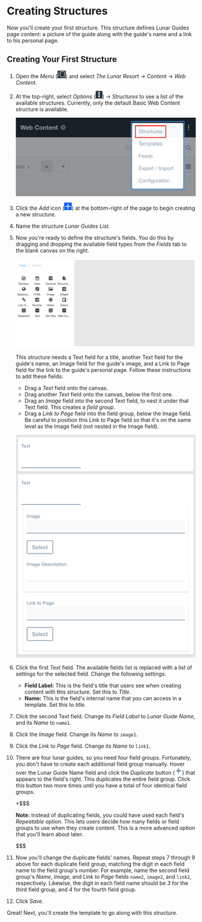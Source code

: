 # Creating Structures

Now you'll create your first structure. This structure defines Lunar Guides page
content: a picture of the guide along with the guide's name and a link to his
personal page. 

## Creating Your First Structure

1.  Open the *Menu* 
    (![Product Menu](../../../../images/icon-menu.png)) and select *The Lunar 
    Resort* &rarr; *Content* &rarr; *Web Content*. 

2.  At the top-right, select *Options*
    (![Options](../../../../images/icon-options.png)) &rarr; *Structures* to see
    a list of the available structures. Currently, only the default Basic Web
    Content structure is available. 

    ![Figure x: Select *Structures* from the *Options* menu.](../../../../images/001-select-structures.png)

3.  Click the *Add* icon 
    (![Add](../../../../images/icon-add.png)) at the bottom-right of the page to 
    begin creating a new structure. 

4.  Name the structure *Lunar Guides List*. 

5.  Now you're ready to define the structure's fields. You do this by dragging 
    and dropping the available field types from the *Fields* tab to the blank 
    canvas on the right. 

    ![Figure x: These fields are available when creating a structure.](../../../../images/001-structure-fields.png)

    This structure needs a Text field for a title, another Text field for the 
    guide's name, an Image field for the guide's image, and a Link to Page field 
    for the link to the guide's personal page. Follow these instructions to add 
    these fields:

    - Drag a *Text* field onto the canvas. 
    - Drag another *Text* field onto the canvas, below the first one.
    - Drag an *Image* field into the second Text field, to nest it under that 
      Text field. This creates a *field group*. 
    - Drag a *Link to Page* field into the field group, below the Image field. 
      Be careful to position this Link to Page field so that it's on the same
      level as the Image field (not nested in the Image field). 

    ![Figure x: The canvas should look like this after you add the Text, Image, and Link to Page fields. Note that the Image and Link to Page fields are nested in the second Text field.](../../../../images/001-structure-group.png)

6.  Click the first Text field. The available fields list is replaced with
    a list of settings for the selected field. Change the following settings: 

    - **Field Label:** This is the field's title that users see when creating 
      content with this structure. Set this to *Title*. 
    - **Name:** This is the field's internal name that you can access in a 
      template. Set this to *title*. 

7.  Click the second Text field. Change its *Field Label* to *Lunar Guide Name*, 
    and its *Name* to `name1`. 

8.  Click the *Image* field. Change its *Name* to `image1`. 

9.  Click the *Link to Page* field. Change its *Name* to `link1`. 

10. There are four lunar guides, so you need four field groups. Fortunately, you 
    don't have to create each additional field group manually. Hover over the 
    Lunar Guide Name field and click the *Duplicate* button 
    (![Add](../../../../images/icon-add-2.png)) that appears to the field's 
    right. This duplicates the entire field group. Click this button two more
    times until you have a total of four identical field groups. 

    +$$$

    **Note:** Instead of duplicating fields, you could have used each field's 
    *Repeatable* option. This lets users decide how many fields or field groups 
    to use when they create content. This is a more advanced option that you'll 
    learn about later. 

    $$$

11. Now you'll change the duplicate fields' names. Repeat steps 7 through 9 
    above for each duplicate field group, matching the digit in each field name 
    to the field group's number. For example, name the second field group's 
    *Name*, *Image*, and *Link to Page* fields `name2`, `image2`, and `link2`, 
    respectively. Likewise, the digit in each field name should be *3* for the 
    third field group, and *4* for the fourth field group.

12. Click *Save*.

Great! Next, you'll create the template to go along with this structure. 
